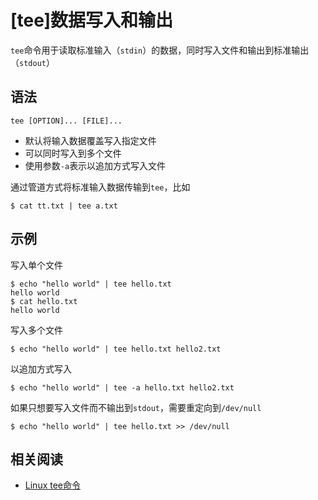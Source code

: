 
# [tee]数据写入和输出

`tee`命令用于读取标准输入（`stdin`）的数据，同时写入文件和输出到标准输出（`stdout`）

## 语法

```
tee [OPTION]... [FILE]...
```

* 默认将输入数据覆盖写入指定文件
* 可以同时写入到多个文件
* 使用参数`-a`表示以追加方式写入文件

通过管道方式将标准输入数据传输到`tee`，比如

```
$ cat tt.txt | tee a.txt
```

## 示例

写入单个文件

```
$ echo "hello world" | tee hello.txt
hello world
$ cat hello.txt 
hello world
```

写入多个文件

```
$ echo "hello world" | tee hello.txt hello2.txt
```

以追加方式写入

```
$ echo "hello world" | tee -a hello.txt hello2.txt
```

如果只想要写入文件而不输出到`stdout`，需要重定向到`/dev/null`

```
$ echo "hello world" | tee hello.txt >> /dev/null
```

## 相关阅读

* [Linux tee命令](https://www.runoob.com/linux/linux-comm-tee.html)
